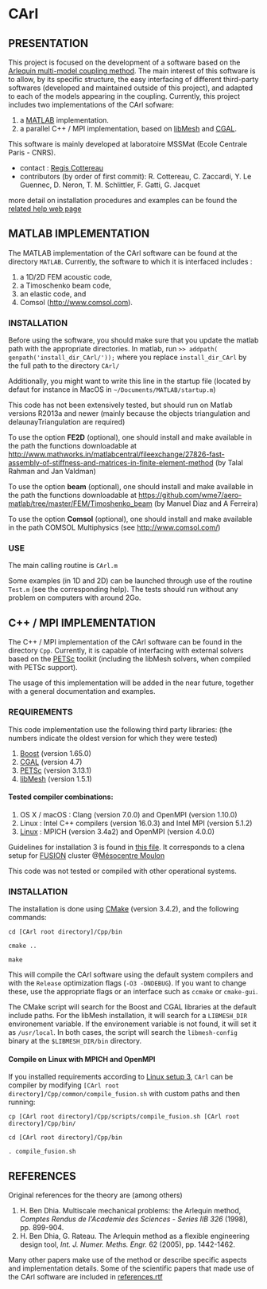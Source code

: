 # CArl

## PRESENTATION

This project is focused on the development of a software based on the [Arlequin multi-model coupling method](https://www.sciencedirect.com/science/article/pii/S0045782508003630). The main interest of this software is to allow, by its specific structure, the easy interfacing of different third-party softwares (developed and maintained outside of this project), and adapted to each of the models appearing in the coupling. Currently, this project includes two implementations of the CArl sofware:

1. a [MATLAB](http://www.mathworks.fr/products/matlab/) implementation.
2. a parallel C++ / MPI implementation, based on [libMesh](https://libmesh.github.io) and [CGAL](http://www.cgal.org).

This software is mainly developed at laboratoire MSSMat (Ecole Centrale Paris - CNRS).

* contact : [Regis Cottereau](mailto:regis.cottereau@ecp.fr)
* contributors (by order of first commit): R. Cottereau, C. Zaccardi, Y. Le Guennec, D. Neron, T. M. Schlittler, F. Gatti, G. Jacquet

more detail on installation procedures and examples can be found the [related help web page](https://cottereau.github.io/CArl/)
## MATLAB IMPLEMENTATION

The MATLAB implementation of the CArl software can be found at the directory `MATLAB`. Currently, the software to which it is interfaced includes :

1. a 1D/2D FEM acoustic code,
1. a Timoschenko beam code, 
1. an elastic code, and 
1. Comsol (http://www.comsol.com).

### INSTALLATION

Before using the software, you should make sure that you update the matlab path with the appropriate directories. In matlab, run
`>> addpath( genpath('install_dir_CArl/'));`
where you replace `install_dir_CArl` by the full path to the directory `CArl/`

Additionally, you might want to write this line in the startup file (located by defaut for instance in MacOS in `~/Documents/MATLAB/startup.m`)

This code has not been extensively tested, but should run on Matlab versions R2013a and newer (mainly because the objects triangulation and delaunayTriangulation are required)

To use the option __FE2D__ (optional), one should install and make available in the path the functions downloadable at http://www.mathworks.in/matlabcentral/fileexchange/27826-fast-assembly-of-stiffness-and-matrices-in-finite-element-method (by Talal Rahman and Jan Valdman)

To use the option __beam__ (optional), one should install and make available in the path the functions downloadable at https://github.com/wme7/aero-matlab/tree/master/FEM/Timoshenko_beam (by Manuel Diaz and A Ferreira)

To use the option __Comsol__ (optional), one should install and make available in the path COMSOL Multiphysics (see http://www.comsol.com/)

### USE

The main calling routine is `CArl.m`

Some examples (in 1D and 2D) can be launched through use of the routine `Test.m` (see the corresponding help). The tests should run without any problem on computers with around 2Go.
 
## C++ / MPI IMPLEMENTATION

The C++ / MPI implementation of the CArl software can be found in the directory `Cpp`. Currently, it is capable of interfacing with external solvers based on the [PETSc](http://www.mcs.anl.gov/petsc/) toolkit (including the libMesh solvers, when compiled with PETSc support).

The usage of this implementation will be added in the near future, together with a general documentation and examples.

### REQUIREMENTS

This code implementation use the following third party libraries: (the numbers indicate the oldest version for which they were tested)

1. [Boost](http://www.boost.org) (version 1.65.0)
1. [CGAL](http://www.cgal.org) (version 4.7)
1. [PETSc](http://www.mcs.anl.gov/petsc/) (version 3.13.1)
1. [libMesh](https://libmesh.github.io) (version 1.5.1)

#### Tested compiler combinations:

1. OS X / macOS : Clang (version 7.0.0) and OpenMPI (version 1.10.0)
2. Linux : Intel C++ compilers (version 16.0.3) and Intel MPI (version 5.1.2)
3. [Linux](#compile-on-linux-with-MPICH-and-opnempi) : MPICH (version 3.4a2) and OpenMPI (version 4.0.0)

Guidelines for installation 3 is found in [this file](./Cpp/requirements_fusion_mpich_openmpi.md). It corresponds to a clena setup for [FUSION](https://mesocentre.pages.centralesupelec.fr/user_doc/fusion/01_hardware_configuration/) cluster @[Mésocentre Moulon](https://mesocentre.pages.centralesupelec.fr/user_doc/) 

This code was not tested or compiled with other operational systems. 

### INSTALLATION

The installation is done using [CMake](https://cmake.org) (version 3.4.2), and the following commands:

`cd [CArl root directory]/Cpp/bin`

`cmake ..`

`make`

This will compile the CArl software using the default system compilers and with the `Release` optimization flags (`-O3 -DNDEBUG`). If you want to change these, use the appropriate flags or an interface such as `ccmake` or `cmake-gui`.

The CMake script will search for the Boost and CGAL libraries at the default include paths. For the libMesh installation, it will search for a `LIBMESH_DIR` environement variable. If the environement variable is not found, it will set it as `/usr/local`. In both cases, the script will search the `libmesh-config` binary at the `$LIBMESH_DIR/bin` directory. 

#### Compile on Linux with MPICH and OpenMPI
If you installed requirements according to [Linux setup 3](#tested-compiler-combinations), `CArl` can be compiler by modifying `[CArl root directory]/Cpp/common/compile_fusion.sh` with custom paths and then running:

`cp [CArl root directory]/Cpp/scripts/compile_fusion.sh [CArl root directory]/Cpp/bin/`

`cd [CArl root directory]/Cpp/bin`

`. compile_fusion.sh`

## REFERENCES

Original references for the theory are (among others)

1. H. Ben Dhia. Multiscale mechanical problems: the Arlequin method, _Comptes Rendus de l'Academie des Sciences - Series IIB 326_ (1998), pp. 899-904.
1. H. Ben Dhia, G. Rateau. The Arlequin method as a flexible engineering design tool, _Int. J. Numer. Meths. Engr._ 62 (2005), pp. 1442-1462.

Many other papers make use of the method or describe specific aspects and implementation details. Some of the scientific papers that made use of the CArl software are included in [references.rtf](references.rtf)

